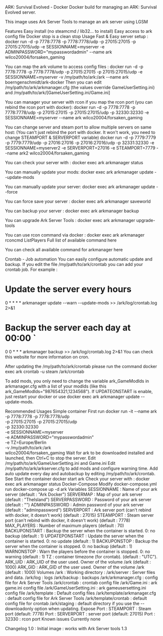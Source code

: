 ARK: Survival Evolved - Docker
Docker build for managing an ARK: Survival Evolved server.

This image uses Ark Server Tools to manage an ark server using LGSM

Features
Easy install (no steamcmd / lib32... to install)
Easy access to ark config file
Docker stop is a clean stop
Usage
Fast & Easy server setup :
docker run -d -p 7778:7778 -p 7778:7778/udp -p 27015:27015 -p 27015:27015/udp -e SESSIONNAME=myserver -e ADMINPASSWORD="mypasswordadmin" --name ark wilco20004/forsaken_gaming

You can map the ark volume to access config files :
docker run -d -p 7778:7778 -p 7778:7778/udp -p 27015:27015 -p 27015:27015/udp -e SESSIONNAME=myserver -v /my/path/to/ark:/ark --name ark boerngenschmidt/ark-docker
Then you can edit /my/path/to/ark/arkmanager.cfg (the values override GameUserSetting.ini) and /my/path/to/ark/[GameUserSetting.ini/Game.ini]

You can manager your server with rcon if you map the rcon port (you can rebind the rcon port with docker):
docker run -d -p 7778:7778 -p 7778:7778/udp -p 27015:27015 -p 27015:27015/udp -p 32330:32330 -e SESSIONNAME=myserver --name ark wilco20004/forsaken_gaming

You can change server and steam port to allow multiple servers on same host:
(You can't just rebind the port with docker. It won't work, you need to change STEAMPORT & SERVERPORT variable) docker run -d -p 7779:7779 -p 7779:7779/udp -p 27016:27016 -p 27016:27016/udp -p 32331:32330 -e SESSIONNAME=myserver2 -e SERVERPORT=27016 -e STEAMPORT=7779 --name ark2 wilco20004/forsaken_gaming

You can check your server with :
docker exec ark arkmanager status

You can manually update your mods:
docker exec ark arkmanager update --update-mods

You can manually update your server:
docker exec ark arkmanager update --force

You can force save your server :
docker exec ark arkmanager saveworld

You can backup your server :
docker exec ark arkmanager backup

You can upgrade Ark Server Tools :
docker exec ark arkmanager upgrade-tools

You can use rcon command via docker :
docker exec ark arkmanager rconcmd ListPlayers
Full list of available command here

You can check all available command for arkmanager here

Crontab - Job automation
You can easily configure automatic update and backup.
If you edit the file /my/path/to/ark/crontab you can add your crontab job.
For example :

# Update the server every hours  
0 * * * * arkmanager update --warn --update-mods >> /ark/log/crontab.log 2>&1    
# Backup the server each day at 00:00  `  
0 0 * * * arkmanager backup >> /ark/log/crontab.log 2>&1
You can check this website for more information on cron.

After updating the /my/path/to/ark/crontab please run the command
docker exec ark crontab -u steam /ark/crontab

To add mods, you only need to change the variable ark_GameModIds in arkmanager.cfg with a list of your modIds (like this ark_GameModIds="987654321,1234568"). If UPDATEONSTART is enable, just restart your docker or use docker exec ark arkmanager update --update-mods.

Recommended Usages
Simple container
First run
docker run -it --name ark \
 -p 7778:7778 -p 7778:7778/udp \
 -p 27015:27015 -p 27015:27015/udp \
 -p 32330:32330 \
 -e SESSIONNAME=myserver \
 -e ADMINPASSWORD="mypasswordadmin" \
 -e TZ=Europe/Berlin \
 -v /my/path/to/ark:/ark \
 wilco20004/forsaken_gaming
Wait for ark to be downloaded installed and launched, then Ctrl+C to stop the server.
Edit /my/path/to/ark/GameUserSetting.ini and Game.ini
Edit /my/path/to/ark/arkserver.cfg to add mods and configure warning time.
Add auto update every day and autobackup by editing /my/path/to/ark/crontab. See
Start the container docker start ark
Check your server with : docker exec ark arkmanager status
Docker-Compose
Modify docker-compose.yml
run docker-compose up -d ark
Variables
SESSIONNAME : Name of your ark server (default : "Ark Docker")
SERVERMAP : Map of your ark server (default : "TheIsland")
SERVERPASSWORD : Password of your ark server (default : "")
ADMINPASSWORD : Admin password of your ark server (default : "adminpassword")
SERVERPORT : Ark server port (can't rebind with docker, it doesn't work) (default : 27015)
STEAMPORT : Steam server port (can't rebind with docker, it doesn't work) (default : 7778)
MAX_PLAYERS : Number of maximum players (default : 70)
BACKUPONSTART : Backup the server when the container is started. 0: no backup (default : 1)
UPDATEPONSTART : Update the server when the container is started. 0: no update (default : 1)
BACKUPONSTOP : Backup the server when the container is stopped. 0: no backup (default : 1)
WARNONSTOP : Warn the players before the container is stopped. 0: no warning (default : 1)
TZ : container timezone (for crontab). (default : "UTC").
ARK_UID : ARK_UID of the user used. Owner of the volume /ark (default : 1000)
ARK_GID : ARK_GID of the user used. Owner of the volume /ark (default : 1000)
Volumes
/ark : Working directory :
/ark/server : Server files and data.
/ark/log : logs
/ark/backup : backups
/ark/arkmanager.cfg : config file for Ark Server Tools
/ark/crontab : crontab config file
/ark/Game.ini : ark game.ini config file
/ark/GameUserSetting.ini : ark gameusersetting.ini config file
/ark/template : Default config files
/ark/template/arkmanager.cfg : default config file for Ark Server Tools
/ark/template/crontab : default config file for crontab
/ark/staging : default directory if you use the --downloadonly option when updating.
Expose
Port : STEAMPORT : Steam port (default: 7778)
Port : SERVERPORT : server port (default: 27015)
Port : 32330 : rcon port
Known issues
Currently none

Changelog
1.0 :
Initial image : works with Ark Server tools 1.3
